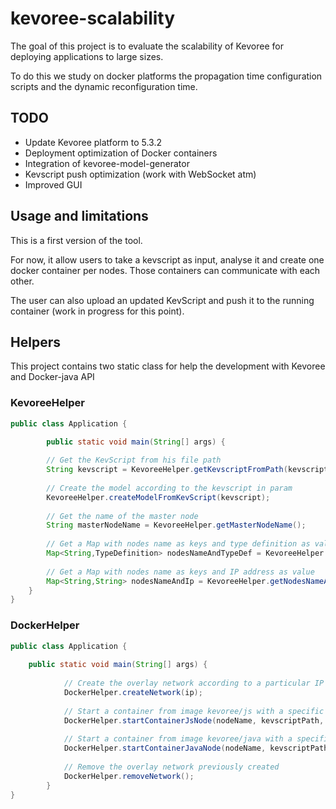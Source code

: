 # kevoree-scalability

The goal of this project is to evaluate the scalability of Kevoree for deploying applications to large sizes. 

To do this we study on docker platforms the propagation time configuration scripts and the dynamic reconfiguration time.


## TODO

  * Update Kevoree platform to 5.3.2
  * Deployment optimization of Docker containers
  * Integration of kevoree-model-generator
  * Kevscript push optimization (work with WebSocket atm)
  * Improved GUI


## Usage and limitations

This is a first version of the tool.

For now, it allow users to take a kevscript as input, analyse it and create one docker container per nodes. Those containers can communicate with each other.

The user can also upload an updated KevScript and push it to the running container (work in progress for this point).


## Helpers

This project contains two static class for help the development with Kevoree and Docker-java API

### KevoreeHelper

```java
public class Application {

    	public static void main(String[] args) {
    
		// Get the KevScript from his file path 
		String kevscript = KevoreeHelper.getKevscriptFromPath(kevscriptPath);
		
		// Create the model according to the kevscript in param
		KevoreeHelper.createModelFromKevScript(kevscript);
		
		// Get the name of the master node
		String masterNodeName = KevoreeHelper.getMasterNodeName();
		
		// Get a Map with nodes name as keys and type definition as value
		Map<String,TypeDefinition> nodesNameAndTypeDef = KevoreeHelper.getNodesNameAndTypeDefFromKevScript();
		
		// Get a Map with nodes name as keys and IP address as value
		Map<String,String> nodesNameAndIp = KevoreeHelper.getNodesNameAndIpAddressFromKevScript();
	}
}
```

### DockerHelper

```java
public class Application {
	
	public static void main(String[] args) {
	
    		// Create the overlay network according to a particular IP
    		DockerHelper.createNetwork(ip);
    		
    		// Start a container from image kevoree/js with a specific JS node
    		DockerHelper.startContainerJsNode(nodeName, kevscriptPath, nodeIP);
    		
    		// Start a container from image kevoree/java with a specific Java node
    		DockerHelper.startContainerJavaNode(nodeName, kevscriptPath, nodeIP);
    		
    		// Remove the overlay network previously created
    		DockerHelper.removeNetwork();
    	}
}
```
